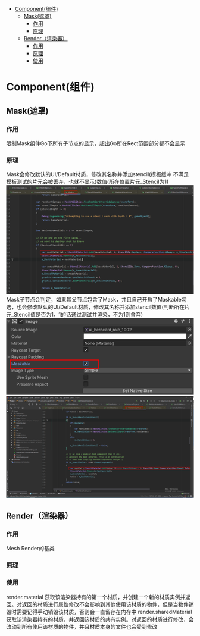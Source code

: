 - [Component(组件)](#component组件)
  - [Mask(遮罩)](#mask遮罩)
    - [作用](#作用)
    - [原理](#原理)
  - [Render（渲染器）](#render渲染器)
    - [作用](#作用-1)
    - [原理](#原理-1)
    - [使用](#使用)

# Component(组件)
## Mask(遮罩)
### 作用
限制Mask组件Go下所有子节点的显示，超出Go所在Rect范围部分都不会显示
### 原理
Mask会修改默认的UI/Default材质，修改其名称并添加stencil(模板缓冲 不满足模板测试的片元会被丢弃，也就不显示)数值(所在位置片元_Stencil为1)
![Alt text](assets/unity_component/image-1.png)
Mask子节点会判定，如果其父节点包含了Mask，并且自己开启了Maskable勾选，也会修改默认的UI/Default材质，修改其名称并添加stencil数值(判断所在片元_Stencil值是否为1，1的话通过测试并渲染，不为1则舍弃)
![Alt text](assets/unity_component/image-2.png)
![Alt text](assets/unity_component/image-3.png)

## Render（渲染器）
### 作用
Mesh Render的基类
### 原理
### 使用
render.material 获取该渲染器持有的第一个材质，并创建一个新的材质实例并返回。对返回的材质进行属性修改不会影响到其他使用该材质的物件，但是当物件销毁时需要记得手动销毁该材质，否则会一直留存在内存中
render.sharedMaterial 获取该渲染器持有的材质，并返回该材质的共有实例。对返回的材质进行修改，会改动到所有使用该材质的物件，并且材质本身的文件也会受到修改